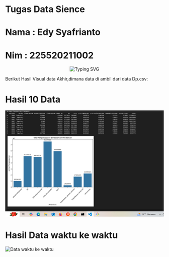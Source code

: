 # Tugas Data Sience
# Nama : Edy Syafrianto
# Nim  : 225520211002
<p align="center">
    <img src="https://readme-typing-svg.herokuapp.com?font=Bruno+Ace+SC&size=30&duration=1000&pause=1000&color=F70000&center=true&vCenter=true&width=700&height=70&lines=WELLCOME+TO+MY+GITHUB" alt="Typing SVG" />
</p>

Berikut Hasil Visual data Akhir,dimana data di ambil dari data Dp.csv:
# Hasil 10 Data
![10 Data](asset/10%20data.png)

# Hasil Data waktu ke waktu
![Data waktu ke waktu](assets/waktu%20ke%20waktu.png)



